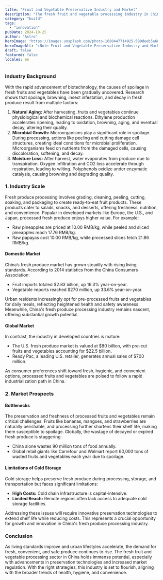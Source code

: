 ```yaml
---
title: "Fruit and Vegetable Preservative Industry and Market"
description: "The fresh fruit and vegetable processing industry in China is still in"
category: "build"
tags:
  - "innovation"
pubDate: 2024-10-25
author: "Astro"
heroImage: "https://images.unsplash.com/photo-1608447714925-599deeb5a682"
heroImageAlt: "iNote-Fruit and Vegetable Preservative Industry and Market"
draft: false
featured: false
locales: en
---
```


### Industry Background

With the rapid advancement of biotechnology, the causes of spoilage in fresh fruits and vegetables have been gradually uncovered. Research shows that spoilage, browning, insect infestation, and decay in fresh produce result from multiple factors:

1. **Natural Aging:** After harvesting, fruits and vegetables continue physiological and biochemical reactions. Ethylene production accelerates ripening, leading to oxidation, browning, aging, and eventual decay, altering their quality.
2. **Microbial Growth:** Microorganisms play a significant role in spoilage. During processing, actions like peeling and cutting damage cell structures, creating ideal conditions for microbial proliferation. Microorganisms feed on nutrients from the damaged cells, causing discoloration, softening, and decay.
3. **Moisture Loss:** After harvest, water evaporates from produce due to transpiration. Oxygen infiltration and CO2 loss accelerate through respiration, leading to wilting. Polyphenols oxidize under enzymatic catalysis, causing browning and degrading quality.

### 1. Industry Scale

Fresh produce processing involves grading, cleaning, peeling, cutting, soaking, and packaging to create ready-to-eat fruit products. These products cater to salads, snacks, and desserts, offering freshness, nutrition, and convenience. Popular in developed markets like Europe, the U.S., and Japan, processed fresh produce enjoys higher value. For example:

- Raw pineapples are priced at 10.00 RMB/kg, while peeled and sliced pineapples reach 17.76 RMB/kg.
- Raw papayas cost 10.00 RMB/kg, while processed slices fetch 21.96 RMB/kg.

#### Domestic Market

China’s fresh produce market has grown steadily with rising living standards. According to 2014 statistics from the China Consumers Association:

- Fruit imports totaled $2.83 billion, up 19.3% year-on-year.
- Vegetable imports reached $270 million, up 33.6% year-on-year.

Urban residents increasingly opt for pre-processed fruits and vegetables for daily meals, reflecting heightened health and safety awareness. Meanwhile, China's fresh produce processing industry remains nascent, offering substantial growth potential.

#### Global Market

In contrast, the industry in developed countries is mature:

- The U.S. fresh produce market is valued at $80 billion, with pre-cut fruits and vegetables accounting for $22.5 billion.
- Ready Pac, a leading U.S. retailer, generates annual sales of $700 million.

As consumer preferences shift toward fresh, hygienic, and convenient options, processed fruits and vegetables are poised to follow a rapid industrialization path in China.

### 2. Market Prospects

#### Bottlenecks

The preservation and freshness of processed fruits and vegetables remain critical challenges. Fruits like bananas, mangoes, and strawberries are naturally perishable, and processing further shortens their shelf life, making them susceptible to spoilage. Globally, the wastage of decayed or expired fresh produce is staggering:

- China alone wastes 90 million tons of food annually.
- Global retail giants like Carrefour and Walmart report 60,000 tons of wasted fruits and vegetables each year due to spoilage.

#### Limitations of Cold Storage

Cold storage helps preserve fresh produce during processing, storage, and transportation but faces significant limitations:

- **High Costs:** Cold chain infrastructure is capital-intensive.
- **Limited Reach:** Remote regions often lack access to adequate cold storage facilities.

Addressing these issues will require innovative preservation technologies to extend shelf life while reducing costs. This represents a crucial opportunity for growth and innovation in China's fresh produce processing industry.

### Conclusion

As living standards improve and urban lifestyles accelerate, the demand for fresh, convenient, and safe produce continues to rise. The fresh fruit and vegetable processing sector in China holds immense potential, especially with advancements in preservation technologies and increased market regulation. With the right strategies, this industry is set to flourish, aligning with the broader trends of health, hygiene, and convenience.
